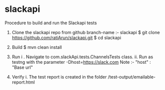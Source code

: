 # slackapi

Procedure to build and run the Slackapi tests

1. Clone the slackapi repo from github branch-name :- slackapi
    $ git clone https://github.com/ratiArun/slackapi.git
    $ cd slackapi
    
2. Build
    $ mvn clean install
    
3. Run
  i . Navigate to com.slackApi.tests.ChannelsTests class.
  ii. Run as testng with the parameter -Dhost=https://slack.com
  Note :- "host" : "Base url"
  
4. Verify
   i. The test report is created in the folder /test-output/emailable-report.html
